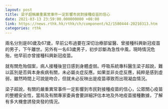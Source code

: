 ```yaml
---
layout: post
title: 梁子超稱嚴重異常事件一定影響市民對接種疫苗的信心
date: 2021-03-13 23:59:00.000000000 +08:00
link: https://news.rthk.hk/rthk/ch/component/k2/1580444-20210313.htm
categories: rthk
---
```


兩名分別是80歲及67歲，早前公布過要在深切治療部留醫、曾接種科興新冠疫苗的男子，下午離世。另外有一名63歲男子，初步診斷為急性中風，現時情況危殆，他早前亦曾接種科興新冠疫苗。

就有關危殆個案，病人接種後翌日感到身體虛弱。呼吸系統專科醫生梁子超說，難以區別是否與本身疾病有關，未必屬炎症反應。如果並非炎症反應，純粹是感到虛弱，雖然時間上可說是吻合，但就未必反映出是疫苗導致而出現凝血情況。

梁子超說，有關的嚴重異常事件一定影響到市民對接種疫苗的信心，公眾關心疫苗的整體安全性，當局及有關專家委員會要詳細評估本地及外地疫苗接種數據，了解有多大機會誘發突發的情況。
